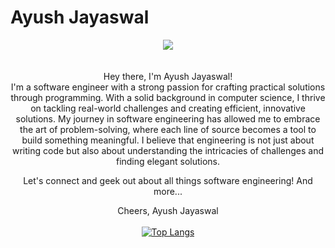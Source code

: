# Ayush Jayaswal
<div align="center">
<div id="header" align="center">
  <img src="https://media.giphy.com/media/v1.Y2lkPTc5MGI3NjExYWV4M21zcjBmaWFyaW0zNGJybTRlY3Job3NtbXRxMTZzNGZqc3U5NSZlcD12MV9pbnRlcm5hbF9naWZfYnlfaWQmY3Q9Zw/QOl6jeYYD84Elmpshb/giphy.gif"/>
</div><br>
<div align="center">
<img src="https://komarev.com/ghpvc/?username=ayusjayaswal&style=flat&color=orange" alt=""/>
</div>
<br>
Hey there, I'm Ayush Jayaswal!
<br>
I'm a software engineer with a strong passion for crafting practical solutions through programming. With a solid background in computer science, I thrive on tackling real-world challenges and creating efficient, innovative solutions. My journey in software engineering has allowed me to embrace the art of problem-solving, where each line of source becomes a tool to build something meaningful. I believe that engineering is not just about writing code but also about understanding the intricacies of challenges and finding elegant solutions.

Let's connect and geek out about all things software engineering! And more...

Cheers,
Ayush Jayaswal
<br><br>
[![Top Langs](https://github-readme-stats.vercel.app/api/top-langs/?username=ayusjayaswal&show_icons=true&layout=compact&theme=gruvbox)](https://github.com/anuraghazra/github-readme-stats)
<br><br>

</div>
